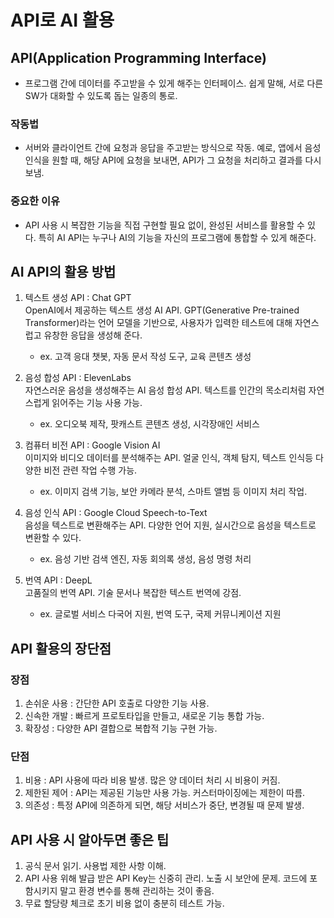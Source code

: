 # API로 AI 활용

## API(Application Programming Interface)

- 프로그램 간에 데이터를 주고받을 수 있게 해주는 인터페이스. 쉽게 말해, 서로 다른 SW가 대화할 수 있도록 돕는 일종의 통로.  

### 작동법

- 서버와 클라이언트 간에 요청과 응답을 주고받는 방식으로 작동. 예로, 앱에서 음성 인식을 원할 때, 해당 API에 요청을 보내면, API가 그 요청을 처리하고 결과를 다시 보냄.

### 중요한 이유

- API 사용 시 복잡한 기능을 직접 구현할 필요 없이, 완성된 서비스를 활용할 수 있다. 특히 AI API는 누구나 AI의 기능을 자신의 프로그램에 통합할 수 있게 해준다.

## AI API의 활용 방법

1. 텍스트 생성 API : Chat GPT  
    OpenAI에서 제공하는 텍스트 생성 AI API. GPT(Generative Pre-trained Transformer)라는 언어 모델을 기반으로, 사용자가 입력한 테스트에 대해 자연스럽고 유창한 응답을 생성해 준다.  
    - ex. 고객 응대 챗봇, 자동 문서 작성 도구, 교육 콘텐츠 생성  

2. 음성 합성 API : ElevenLabs  
    자연스러운 음성을 생성해주는 AI 음성 합성 API. 텍스트를 인간의 목소리처럼 자연스럽게 읽어주는 기능 사용 가능.  
    - ex. 오디오북 제작, 팟캐스트 콘텐츠 생성, 시각장애인 서비스

3. 컴퓨터 비전 API : Google Vision AI  
    이미지와 비디오 데이터를 분석해주는 API. 얼굴 인식, 객체 탐지, 텍스트 인식등 다양한 비전 관련 작업 수행 가능.
    - ex. 이미지 검색 기능, 보안 카메라 분석, 스마트 앨범 등 이미지 처리 작업.  

4. 음성 인식 API : Google Cloud Speech-to-Text  
    음성을 텍스트로 변환해주는 API. 다양한 언어 지원, 실시간으로 음성을 텍스트로 변환할 수 있다.  
    - ex. 음성 기반 검색 엔진, 자동 회의록 생성, 음성 명령 처리

5. 번역 API : DeepL  
    고품질의 번역 API. 기술 문서나 복잡한 텍스트 번역에 강점.  
    - ex. 글로벌 서비스 다국어 지원, 번역 도구, 국제 커뮤니케이션 지원  

## API 활용의 장단점  

### 장점

1. 손쉬운 사용 : 간단한 API 호출로 다양한 기능 사용.  
2. 신속한 개발 : 빠르게 프로토타입을 만들고, 새로운 기능 통합 가능.  
3. 확장성 : 다양한 API 결합으로 복합적 기능 구현 가능.  

### 단점  

1. 비용 : API 사용에 따라 비용 발생. 많은 양 데이터 처리 시 비용이 커짐.  
2. 제한된 제어 : API는 제공된 기능만 사용 가능. 커스터마이징에는 제한이 따름.  
3. 의존성 : 특정 API에 의존하게 되면, 해당 서비스가 중단, 변경될 때 문제 발생.  

## API 사용 시 알아두면 좋은 팁

1. 공식 문서 읽기. 사용법 제한 사항 이해.
2. API 사용 위해 발급 받은 API Key는 신중히 관리. 노출 시 보안에 문제. 코드에 포함시키지 말고 환경 변수를 통해 관리하는 것이 좋음.  
3. 무료 할당량 체크로 초기 비용 없이 충분히 테스트 가능.  
